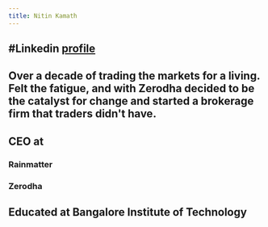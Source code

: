 ```yaml
---
title: Nitin Kamath
---
```

## #Linkedin [profile](https://www.linkedin.com/in/nithin-kamath-81136242/?originalSubdomain=in)
## Over a decade of trading the markets for a living. Felt the fatigue, and with Zerodha decided to be the catalyst for change and started a brokerage firm that traders didn't have. 
## CEO at
### Rainmatter
### Zerodha
## Educated at Bangalore Institute of Technology
